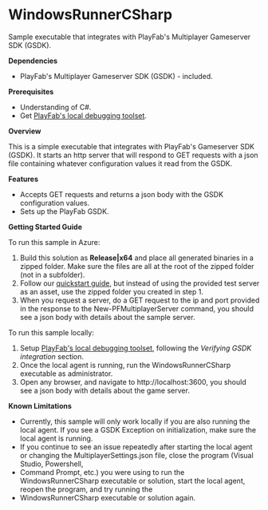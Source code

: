 # WindowsRunnerCSharp
Sample executable that integrates with PlayFab's Multiplayer Gameserver SDK (GSDK).

**Dependencies**
* PlayFab's Multiplayer Gameserver SDK (GSDK) - included.

**Prerequisites**
* Understanding of C#.
* Get [PlayFab's local debugging toolset](https://api.playfab.com/docs/tutorials/landing-tournaments/multiplayer-servers-2.0/debugging-playfab-multiplayer-platform-integration-locally).

**Overview**

This is a simple executable that integrates with PlayFab's Gameserver SDK (GSDK). It starts an http server that will respond to GET requests with a json file containing whatever configuration values it read from the GSDK.

**Features**
* Accepts GET requests and returns a json body with the GSDK configuration values.
* Sets up the PlayFab GSDK.

**Getting Started Guide**

To run this sample in Azure:
1. Build this solution as **Release|x64** and place all generated binaries in a zipped folder. Make sure the files are all at the root of the zipped folder (not in a subfolder).
2. Follow our [quickstart guide](https://api.playfab.com/docs/tutorials/landing-tournaments/multiplayer-servers-2.0/quickstart-for-multiplayer-servers), but instead of using the provided test server as an asset, use the zipped folder you created in step 1.
3. When you request a server, do a GET request to the ip and port provided in the response to the New-PFMultiplayerServer command, you should see a json body with details about the sample server.

To run this sample locally:
1. Setup [PlayFab's local debugging toolset](https://api.playfab.com/docs/tutorials/landing-tournaments/multiplayer-servers-2.0/debugging-playfab-multiplayer-platform-integration-locally), following the *Verifying GSDK integration* section.
2. Once the local agent is running, run the WindowsRunnerCSharp executable as administrator.
3. Open any browser, and navigate to http://localhost:3600, you should see a json body with details about the game server.

**Known Limitations**
* Currently, this sample will only work locally if you are also running the local agent. If you see a GSDK Exception on initialization, make sure the local agent is running.
* If you continue to see an issue repeatedly after starting the local agent or changing the MultiplayerSettings.json file, close the program (Visual Studio, Powershell,
* Command Prompt, etc.) you were using to run the WindowsRunnerCSharp executable or solution, start the local agent, reopen the program, and try running the 
* WindowsRunnerCSharp executable or solution again. 